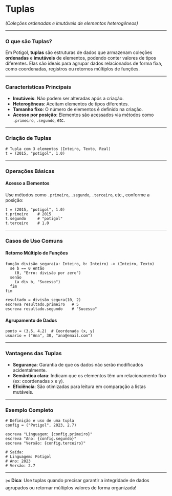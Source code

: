 # Tuplas

*(Coleções ordenadas e imutáveis de elementos heterogêneos)*  

---

### **O que são Tuplas?**  
Em Potigol, **tuplas** são estruturas de dados que armazenam coleções **ordenadas** e **imutáveis** de elementos, podendo conter valores de tipos diferentes. Elas são ideais para agrupar dados relacionados de forma fixa, como coordenadas, registros ou retornos múltiplos de funções.

---

### **Características Principais**  
- **Imutáveis**: Não podem ser alteradas após a criação.  
- **Heterogêneas**: Aceitam elementos de tipos diferentes.  
- **Tamanho fixo**: O número de elementos é definido na criação.  
- **Acesso por posição**: Elementos são acessados via métodos como `.primeiro`, `.segundo`, etc.  

---

### **Criação de Tuplas**  
```potigol
# Tupla com 3 elementos (Inteiro, Texto, Real)
t = (2015, "potigol", 1.0)  
```

---

### **Operações Básicas**  

#### **Acesso a Elementos**  
Use métodos como `.primeiro`, `.segundo`, `.terceiro`, etc., conforme a posição:  
```potigol
t = (2015, "potigol", 1.0)  
t.primeiro    # 2015  
t.segundo     # "potigol"  
t.terceiro    # 1.0  
```

---

### **Casos de Uso Comuns**  

#### **Retorno Múltiplo de Funções**  
```potigol
função divisão_segura(a: Inteiro, b: Inteiro) -> (Inteiro, Texto)  
  se b == 0 então  
    (0, "Erro: divisão por zero")  
  senão  
    (a div b, "Sucesso")  
  fim  
fim  

resultado = divisão_segura(10, 2)  
escreva resultado.primeiro   # 5  
escreva resultado.segundo    # "Sucesso"  
```

#### **Agrupamento de Dados**  
```potigol
ponto = (3.5, 4.2)  # Coordenada (x, y)  
usuario = ("Ana", 30, "ana@email.com")  
```

---

### **Vantagens das Tuplas**  
- **Segurança**: Garantia de que os dados não serão modificados acidentalmente.  
- **Semântica clara**: Indicam que os elementos têm um relacionamento fixo (ex: coordenadas x e y).  
- **Eficiência**: São otimizadas para leitura em comparação a listas mutáveis.  

---

### **Exemplo Completo**  
```potigol  
# Definição e uso de uma tupla  
config = ("Potigol", 2023, 2.7)  

escreva "Linguagem: {config.primeiro}"  
escreva "Ano: {config.segundo}"  
escreva "Versão: {config.terceiro}"  

# Saída:  
# Linguagem: Potigol  
# Ano: 2023  
# Versão: 2.7  
```  

--- 

✂️ **Dica**: Use tuplas quando precisar garantir a integridade de dados agrupados ou retornar múltiplos valores de forma organizada!

